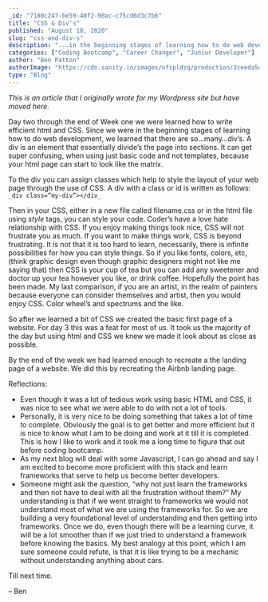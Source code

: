 ```yaml
---
_id: "7180c247-be59-40f2-90ac-c75cd6d3c7b6"
title: "CSS & Div's"
published: "August 18, 2020"
slug: "css-and-div-s"
description: "...in the beginning stages of learning how to do web development, we learned that there are so…many…div’s"
categories: ["Coding Bootcamp", "Career Changer", "Junior Developer"]
author: "Ben Patton"
authorImage: "https://cdn.sanity.io/images/nfspldzq/production/3ceeda54221c7c0614ecc51f955c7be39a1da34e-512x512.jpg"
type: "Blog"
---
```


_This is an article that I originally wrote for my Wordpress site but have moved here._

Day two through the end of Week one we were learned how to write efficient html and CSS. Since we were in the beginning stages of learning how to do web development, we learned that there are so…many…div’s. A div is an element that essentially divide’s the page into sections. It can get super confusing, when using just basic code and not templates, because your html page can start to look like the matrix.

To the div you can assign classes which help to style the layout of your web page through the use of CSS. A div with a class or id is written as follows: `_div class=”my-div”></div_`

Then in your CSS, either in a new file called filename.css or in the html file using _style_ tags, you can style your code. Coder’s have a love hate relationship with CSS. If you enjoy making things look nice, CSS will not frustrate you as much. If you want to make things work, CSS is beyond frustrating. It is not that it is too hard to learn, necessarily, there is infinite possibilities for how you can style things. So if you like fonts, colors, etc, (think graphic design even though graphic designers might not like me saying that) then CSS is your cup of tea but you can add any sweetener and doctor up your tea however you like, or drink coffee. Hopefully the point has been made. My last comparison, if you are an artist, in the realm of painters because everyone can consider themselves and artist, then you would enjoy CSS. Color wheel’s and spectrums and the like.

So after we learned a bit of CSS we created the basic first page of a website. For day 3 this was a feat for most of us. It took us the majority of the day but using html and CSS we knew we made it look about as close as possible.

By the end of the week we had learned enough to recreate a the landing page of a website. We did this by recreating the Airbnb landing page.

Reflections:

- Even though it was a lot of tedious work using basic HTML and CSS, it was nice to see what we were able to do with not a lot of tools.
- Personally, it is very nice to be doing something that takes a lot of time to complete. Obviously the goal is to get better and more efficient but it is nice to know what I am to be doing and work at it till it is completed. This is how I like to work and it took me a long time to figure that out before coding bootcamp.
- As my next blog will deal with some Javascript, I can go ahead and say I am excited to become more proficient with this stack and learn frameworks that serve to help us become better developers.
- Someone might ask the question, “why not just learn the frameworks and then not have to deal with all the frustration without them?” My understanding is that if we went straight to frameworks we would not understand most of what we are using the frameworks for. So we are building a very foundational level of understanding and then getting into frameworks. Once we do, even though there will be a learning curve, it will be a lot smoother than if we just tried to understand a framework before knowing the basics. My best analogy at this point, which I am sure someone could refute, is that it is like trying to be a mechanic without understanding anything about cars.

Till next time.

– Ben
